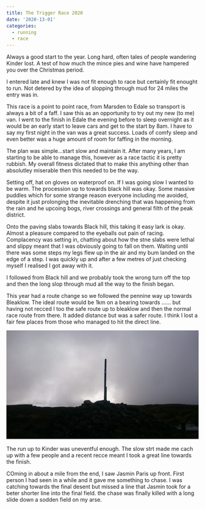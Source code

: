 ```yaml
---
title: The Trigger Race 2020
date: '2020-13-01'
categories:
  - running
  - race
---
```


Always a good start to the year. Long hard, often tales of people wandering Kinder lost. A test of how much the mince pies and wine have hampered you over the Christmas period.

I entered late and knew I was not fit enough to race but certainly fit enought to run. Not detered by the idea of slopping through mud for 24 miles the entry was in.

This race is a point to point race, from Marsden to Edale so transport is always a bit of a faff. I saw this as an opportunity to try out my new (to me) van. I went to the finish in Edale the evening before to sleep overnight as it would be an early start to leave cars and get to the start by 8am. I have to say my first night in the van was a great success. Loads of comfy sleep and even better was a huge amount of room for faffing in the morning.

The plan was simple...start slow and maintain it. After many years, I am starting to be able to manage this, however as a race tactic it is pretty rubbish. My overall fitness dictated that to make this anything other than absolutley miserable then this needed to be the way.

Setting off, hat on gloves on waterproof on. If I was going slow I wanted to be warm. The procession up to towards black hill was okay. Some massive puddles which for some strange reason everyone including me avoided, despite it just prolonging the inevitable drenching that was happening from the rain and he upcoing bogs, river crossings and general filth of the peak district.

Onto the paving slabs towards Black hill, this taking it easy lark is okay. Almost a pleasure compared to the eyeballs out pain of racing. Complacency was setting in, chatting about how the stne slabs were lethal and slippy meant that I was obviously going to fall on them. Waiting until there was some steps my legs flew up in the air and my bum landed on the edge of a step. I was quickly up and after a few metres of just checking myself I realised I got away with it.

I followed from Black hill and we probably took the wrong turn off the top and then the long slop through mud all the way to the finish began.

This year had a route change so we followed the pennine way up towards Bleaklow. The ideal route would be 1km on a bearing towards ...... but having not recced I too the safe route up to bleaklow and then the normal race route from there. It added distance but was a safer route. I think I lost a fair few places from those who managed to hit the direct line.

![Bleaklow...I finally know where I am](./bleaklow.jpg)

The run up to Kinder was uneventful enough. The slow strt made me cach up with a few people and a recent recce meant I took a great line towards the finish.

COming in about a mile from the end, I saw Jasmin Paris up front. First person I had seen in a while and it gave me something to chase. I was catching towards the final desent but missed a line that Jasmin took for a beter shorter line into the final field. the chase was finally killed with a long slide down a sodden field on my arse.
